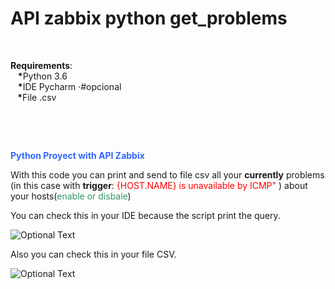 # API zabbix python get_problems

<p>&nbsp;</p>
<p><strong>Requirements</strong>:<br />&nbsp;&nbsp; <strong>*</strong>Python 3.6<br />&nbsp;&nbsp; <strong>*</strong>IDE Pycharm &middot;#opcional<br />&nbsp;&nbsp;<strong> *</strong>File .csv</p>
<p>&nbsp;</p>
<p>&nbsp;</p>
<p><span style="color: #3366ff;"><strong>Python Proyect with API Zabbix</strong></span></p>
<p>With this code you can print and send to file csv all your <strong>currently</strong> problems (in this case with <strong>trigger</strong>:&nbsp;<span style="color: #ff0000;">{HOST.NAME} is unavailable by ICMP"</span> ) about your hosts(<span style="color: #339966;">enable or disbale</span>)</p>
You can check this in your IDE because the script print the query.

![Optional Text](https://github.com/Githubtonyale89/API-Zabbix-Proyects/blob/master/Captura1.1.PNG) 



Also you can check this in your file CSV.

![Optional Text](https://github.com/Githubtonyale89/API-Zabbix-Proyects/blob/master/Captura2.PNG)


















